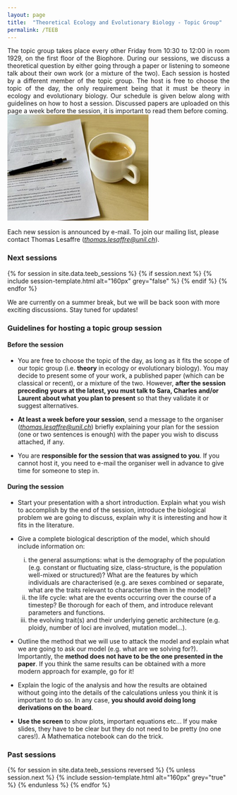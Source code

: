 ```yaml
---
layout: page
title:  "Theoretical Ecology and Evolutionary Biology - Topic Group"
permalink: /TEEB
---
```


<div class="jumbotron jumbotron-fluid mb-3 pl-0 pt-0 pb-0 bg-white position-relative">
    <div class="h-100 tofront">
        <div class="row justify-content-between">
            <div class="col-md-6 pr-0 pr-md-4 pt-4 pb-4 align-self-center">
                <div class="page-content" style="text-align:justify">
                    The topic group takes place every other Friday from 10:30 to 12:00 in room 1929, on the first floor of the Biophore. During our sessions, we discuss a theoretical question by either going through a paper or listening to someone talk about their own work (or a mixture of the two). Each session is hosted by a different member of the topic group. The host is free to choose the topic of the day, the only requirement being that it must be theory in ecology and evolutionary biology. Our schedule is given below along with guidelines on how to host a session. Discussed papers are uploaded on this page a week before the session, it is important to read them before coming. 
                </div>
            </div>
            <div class="col-md-6 pr-0 align-self-center">
                <img class="rounded" src="/assets/images/topic-group-picture.jpeg" alt="Topic group">
            </div>
        </div>
    </div>
</div>

Each new session is announced by e-mail. To join our mailing list, please contact Thomas Lesaffre ([*thomas.lesaffre@unil.ch*](mailto:thomas.lesaffre@unil.ch)). 


<h3 class="font-weight-bold spanborder"><span>Next sessions </span></h3>

<div class="row gap-y listrecent listrecent listauthor">
    {% for session in site.data.teeb_sessions %}
        {% if session.next %}
            {% include session-template.html alt="160px" grey="false" %}
        {% endif %}
    {% endfor %}
</div>

We are currently on a summer break, but we will be back soon with more exciting discussions. Stay tuned for updates!

<h3 class="font-weight-bold spanborder"><span>Guidelines for hosting a topic group session</span></h3>


#### Before the session

* You are free to choose the topic of the day, as long as it fits the scope of our topic group (i.e. __theory__ in ecology or evolutionary biology). You may decide to present some of your work, a published paper (which can be classical or recent), or a mixture of the two. However, __after the session preceding yours at the latest, you must talk to Sara, Charles and/or Laurent about what you plan to present__ so that they validate it or suggest alternatives.

* __At least a week before your session__, send a message to the organiser ([*thomas.lesaffre@unil.ch*](mailto:thomas.lesaffre@unil.ch)) briefly explaining your plan for the session (one or two sentences is enough) with the paper you wish to discuss attached, if any.

* You are __responsible for the session that was assigned to you__. If you cannot host it, you need to e-mail the organiser well in advance to give time for someone to step in.

#### During the session

* Start your presentation with a short introduction. Explain what you wish to accomplish by the end of the session, introduce the biological problem we are going to discuss, explain why it is interesting and how it fits in the literature.

* Give a complete biological description of the model, which should include information on:

<ol>
<ol type="i">
<li>the general assumptions: what is the demography of the population (e.g. constant or fluctuating size, class-structure, is the population well-mixed or structured)? 
What are the features by which individuals are characterised (e.g. are sexes combined or separate, what are the traits relevant to characterise them in the model)?</li> 
<li> the life cycle: what are the events occurring over the course of a timestep? Be thorough for each of them, and introduce relevant parameters and functions.</li>
<li> the evolving trait(s) and their underlying genetic architecture (e.g. ploidy, number of loci are involved, mutation model...).</li>
</ol>
</ol>

* Outline the method that we will use to attack the model and explain what we are going to ask our model (e.g. what are we solving for?). Importantly, the __method does not have to be the one presented in the paper__. If you think the same results can be obtained with a more modern approach for example, go for it!

* Explain the logic of the analysis and how the results are obtained without going into the details of the calculations unless you think it is important to do so. In any case, __you should avoid doing long derivations on the board__.  

* __Use the screen__ to show plots, important equations etc... If you make slides, they have to be clear but they do not need to be pretty (no one cares!). A Mathematica notebook can do the trick.



<h3 class="font-weight-bold spanborder"><span>Past sessions</span></h3>

<div class="row gap-y listrecent listrecent listauthor">
    {% for session in site.data.teeb_sessions reversed %}
        {% unless session.next %}
            {% include session-template.html alt="160px" grey="true" %}
        {% endunless %}
    {% endfor %}
</div>


